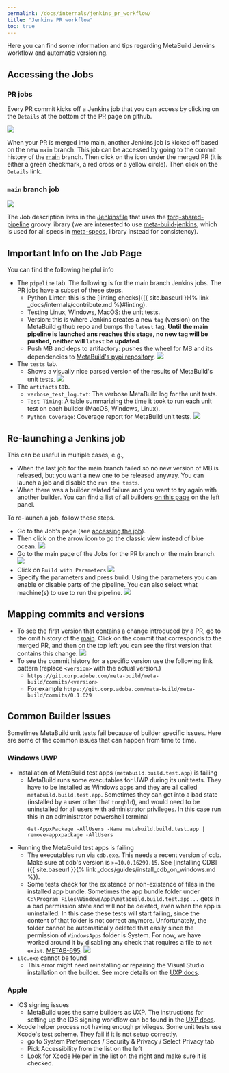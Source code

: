 ```yaml
---
permalink: /docs/internals/jenkins_pr_workflow/
title: "Jenkins PR workflow"
toc: true
---
```


Here you can find some information and tips regarding MetaBuild Jenkins workflow and automatic versioning.

## Accessing the Jobs

### PR jobs

Every PR commit kicks off a Jenkins job that you can access by clicking on the `Details` at the bottom of the PR page on github.

![](https://git.corp.adobe.com/storage/user/30871/files/294f3d80-8821-11ec-94ba-48ad853e77db)

When your PR is merged into main, another Jenkins job is kicked off based on the new `main` branch. This job can be accessed by going to the commit history of the [main](https://git.corp.adobe.com/meta-build/meta-build/commits/main) branch. Then click on the icon under the merged PR (it is either a green checkmark, a red cross or a yellow circle). Then click on the `Details` link.

### `main` branch job

![](https://git.corp.adobe.com/storage/user/30871/files/e3df4000-8821-11ec-8413-d00d173d20fe)

The Job description lives in the [Jenkinsfile](https://git.corp.adobe.com/meta-build/meta-build/blob/0.1.629/Jenkinsfile) that uses the [torq-shared-pipeline](https://git.corp.adobe.com/torq/torq-shared-pipeline) groovy library (we are interested to use [meta-build-jenkins](https://git.corp.adobe.com/meta-build/meta-build-jenkins), which is used for all specs in [meta-specs](https://git.corp.adobe.com/meta-specs/), library instead for consistency).

## Important Info on the Job Page

You can find the following helpful info

- The `pipeline` tab. The following is for the main branch Jenkins jobs. The PR jobs have a subset of these steps.
  - Python Linter: this is the [linting checks]({{ site.baseurl }}{% link _docs/internals/contribute.md %}#linting).
  - Testing Linux, Windows, MacOS: the unit tests.
  - Version: this is where Jenkins creates a new `tag` (version) on the MetaBuild github repo and bumps the `latest` tag. __Until the main pipeline is launched ans reaches this stage, no new tag will be pushed, neither will `latest` be updated__.
  - Push MB and deps to artifactory: pushes the wheel for MB and its dependencies to [MetaBuild's pypi repository](https://artifactory.corp.adobe.com/artifactory/api/pypi/pypi-metabuild-dev-local).
  ![](https://git.corp.adobe.com/storage/user/30871/files/cca25180-8825-11ec-814e-8bc27ba3db0f)
- The `tests` tab.
  - Shows a visually nice parsed version of the results of MetaBuild's unit tests.
  ![](https://git.corp.adobe.com/storage/user/30871/files/cf9d4200-8825-11ec-96eb-78357007dbf8)
- The `artifacts` tab.
  - `verbose_test_log.txt`: The verbose MetaBuild log for the unit tests.
  - `Test Timing`: A table summarizing the time it took to run each unit test on each builder (MacOS, Windows, Linux).
  - `Python Coverage`: Coverage report for MetaBuild unit tests.
  ![](https://git.corp.adobe.com/storage/user/30871/files/d1670580-8825-11ec-8754-6631873990fe)

## Re-launching a Jenkins job

This can be useful in multiple cases, e.g.,
  - When the last job for the main branch failed so no new version of MB is released, but you want a new one to be released anyway. You can launch a job and disable the `run the tests`.
  - When there was a builder related failure and you want to try again with another builder. You can find a list of all builders [on this page](https://torq-build.ci.corp.adobe.com/job/Meta%20Build/) on the left panel.

To re-launch a job, follow these steps. 
  - Go to the Job's page (see [accessing the job](#accessing-the-jobs)).
  - Then click on the arrow icon to go the classic view instead of blue ocean.
    ![](https://git.corp.adobe.com/storage/user/30871/files/cd39e880-8823-11ec-9995-563dcad13402)
  - Go to the main page of the Jobs for the PR branch or the main branch.
    ![](https://git.corp.adobe.com/storage/user/30871/files/cdd27f00-8823-11ec-9423-5f95044dde73)
  - Click on `Build with Parameters`
    ![](https://git.corp.adobe.com/storage/user/30871/files/cf03ac00-8823-11ec-8c44-0a9a1bff7dfe)
  - Specify the parameters and press build. Using the parameters you can enable or disable parts of the pipeline. You can also select what machine(s) to use to run the pipeline.
    ![](https://git.corp.adobe.com/storage/user/30871/files/cf9c4280-8823-11ec-8e19-5f794ad52984)

## Mapping commits and versions

- To see the first version that contains a change introduced by a PR, go to the omit history of the [main](https://git.corp.adobe.com/meta-build/meta-build/commits/main). Click on the commit that corresponds to the merged PR, and then on the top left you can see the first version that contains this change.
  ![](https://git.corp.adobe.com/storage/user/30871/files/eb531900-8822-11ec-8e5a-edcd8dc0d51b)
- To see the commit history for a specific version use the following link pattern (replace `<version>` with the actual version.)
  - `https://git.corp.adobe.com/meta-build/meta-build/commits/<version>`
  - For example `https://git.corp.adobe.com/meta-build/meta-build/commits/0.1.629`

## Common Builder Issues 

Sometimes MetaBuild unit tests fail because of builder specific issues. Here are some of the common issues that can happen from time to time.

### Windows UWP

- Installation of MetaBuild test apps (`metabuild.build.test.app`) is failing
  - MetaBuild runs some executables for UWP during its unit tests. They have to be installed as Windows apps and they are all called `metabuild.build.test.app`. Sometimes they can get into a bad state (installed by a user other that `torqbld`), and would need to be uninstalled for all users with administrator privileges. In this case run this in an administrator powershell terminal
    ```
    Get-AppxPackage -AllUsers -Name metabuild.build.test.app | remove-appxpackage -AllUsers
    ```
- Running the MetaBuild test apps is failing
  - The executables run via `cdb.exe`. This needs a recent version of cdb. Make sure at cdb's version is `>=10.0.16299.15`. See [installing CDB]({{ site.baseurl }}{% link _docs/guides/install_cdb_on_windows.md %}).
  - Some tests check for the existence or non-existence of files in the installed app bundle. Sometimes the app bundle folder under `C:\Program Files\WindowsApps\metabuild.build.test.app...` gets in a bad permission state and will not be deleted, even when the app is uninstalled. In this case these tests will start failing, since the content of that folder is not correct anymore. Unfortunately, the folder cannot be automatically deleted that easily since the permission of `WindowsApps` folder is System. For now, we have worked around it by disabling any check that requires a file to `not exist`. [METAB-695](https://jira.corp.adobe.com/browse/METAB-695).
    ![](https://git.corp.adobe.com/storage/user/30871/files/6bde4c00-88ed-11ec-891d-12a13a22e0a8)
- `ilc.exe` cannot be found
  - This error might need reinstalling or repairing the Visual Studio installation on the builder. See more details on the [UXP docs](https://developers.corp.adobe.com/uxp/docs/jenkins/gotchas.md#windows-build-error).

### Apple

  - IOS signing issues
    - MetaBuild uses the same builders as UXP. The instructions for setting up the IOS signing workflow can be found in the [UXP docs](https://developers.corp.adobe.com/uxp/docs/jenkins/build_ios.md).
  - Xcode helper process not having enough privileges. Some unit tests use Xcode's test scheme. They fail if it is not setup correctly.
    - go to System Preferences / Security & Privacy / Select Privacy tab
    - Pick Accessibility from the list on the left
    - Look for Xcode Helper in the list on the right and make sure it is checked.
